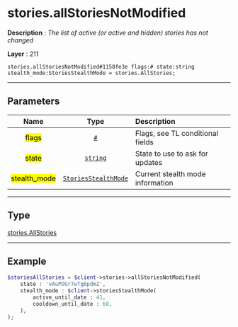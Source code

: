 # stories.allStoriesNotModified

**Description** : *The list of active (or active and hidden) stories has not changed*

**Layer** : 211

```tl
stories.allStoriesNotModified#1158fe3e flags:# state:string stealth_mode:StoriesStealthMode = stories.AllStories;
```

---

## Parameters

| Name | Type | Description |
| :---: | :---: | :--- |
| <mark>flags</mark> | [`#`](type/#) | Flags, see TL conditional fields |
| <mark>state</mark> | [`string`](type/string) | State to use to ask for updates |
| <mark>stealth_mode</mark> | [`StoriesStealthMode`](type/StoriesStealthMode) | Current stealth mode information |

---

## Type

[stories.AllStories](type/stories.AllStories)

---

## Example

```php
$storiesAllStories = $client->stories->allStoriesNotModified(
	state : 'vAuPDGr7wTgBpdmZ',
	stealth_mode : $client->storiesStealthMode(
		active_until_date : 41,
		cooldown_until_date : 60,
	),
);
```